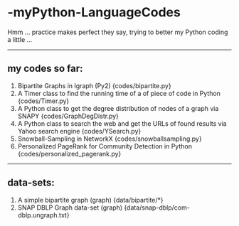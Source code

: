 # -myPython-LanguageCodes
Hmm ... practice makes perfect they say, trying to better my Python coding a little ...

---
  my codes so far:
---

  
1. Bipartite Graphs in Igraph (Py2) {codes/bipartite.py}
2. A Timer class to find the running time of a of piece of code in Python {codes/Timer.py}
3. A Python class to get the degree distribution of nodes of a graph via SNAPY {codes/GraphDegDistr.py}
4. A Python class to search the web and get the URLs of found results via Yahoo search engine {codes/YSearch.py}
5. Snowball-Sampling in NetworkX {codes/snowballsampling.py}
6. Personalized PageRank for Community Detection in Python {codes/personalized_pagerank.py}


---
  data-sets:
---


1. A simple bipartite graph (graph) {data/bipartite/*}
2. SNAP DBLP Graph data-set (graph) {data/snap-dblp/com-dblp.ungraph.txt}

    